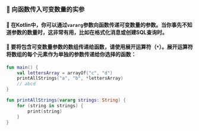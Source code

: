 ### 🔢 向函数传入可变数量的实参

#### 🧩 在Kotlin中，你可以通过`vararg`参数向函数传递可变数量的参数。当你事先不知道参数的数量时，这非常有用，比如在格式化消息或创建SQL查询时。

#### 🌟 要将包含可变数量参数的数组传递给函数，请使用展开运算符（`*`）。展开运算符将数组的每个元素作为单独的参数传递给你选择的函数：

```kotlin
fun main() {
    val lettersArray = arrayOf("c", "d")
    printAllStrings("a", "b", *lettersArray)
    // abcd
}

fun printAllStrings(vararg strings: String) {
    for (string in strings) {
        print(string)
    }
}
```